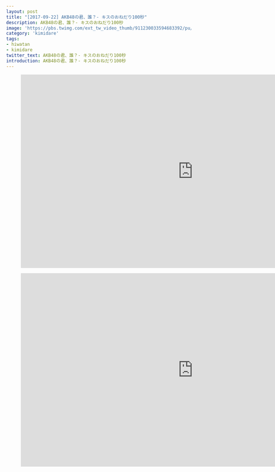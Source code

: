 ```yaml
---
layout: post
title: "[2017-09-22] AKB48の君、誰？- キスのおねだり100秒"
description: AKB48の君、誰？- キスのおねだり100秒
image: 'https://pbs.twimg.com/ext_tw_video_thumb/911230033594683392/pu/img/mlR9vs7dysBc9Jtc.jpg'
category: 'kimidare'
tags:
- hiwatan
- kimidare
twitter_text: AKB48の君、誰？- キスのおねだり100秒
introduction: AKB48の君、誰？- キスのおねだり100秒
---
```

<figure class="video_container">
<iframe width="936" height="526" src="https://serviceapi.nmv.naver.com/flash/convertIframeTag.nhn?vid=7EE8B17DF601F4536215339CA3EBBB59D950&outKey=V12931c6ea04019369a7e57707f7ce007402beb5461db0e91c36857707f7ce007402b" frameborder="no" scrolling="no" webkitallowfullscreen mozallowfullscreen allowfullscreen></iframe>
</figure>

<figure class="video_container">
<iframe width="936" height="526" src="https://serviceapi.nmv.naver.com/flash/convertIframeTag.nhn?vid=32B22D0FDFF369D8A4244942ABB4CE7E0336&outKey=V127099e9c0cd4bf8fe31eaf8cdf6cb6ae99aa7d05751da063472eaf8cdf6cb6ae99a" frameborder="no" scrolling="no" webkitallowfullscreen mozallowfullscreen allowfullscreen></iframe>
</figure>
